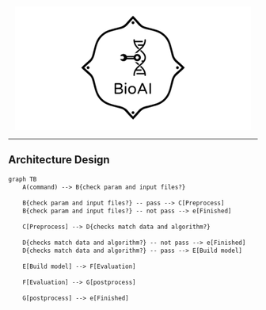 
<p align="center">
  <img height="250" src="./img/log2.png" />
</p>

---

## Architecture Design

```mermaid
graph TB
    A(command) --> B{check param and input files?}
    
    B{check param and input files?} -- pass --> C[Preprocess]
    B{check param and input files?} -- not pass --> e[Finished]

    C[Preprocess] --> D{checks match data and algorithm?} 

    D{checks match data and algorithm?} -- not pass --> e[Finished]
    D{checks match data and algorithm?} -- pass --> E[Build model]

    E[Build model] --> F[Evaluation]

    F[Evaluation] --> G[postprocess]

    G[postprocess] --> e[Finished]
```



